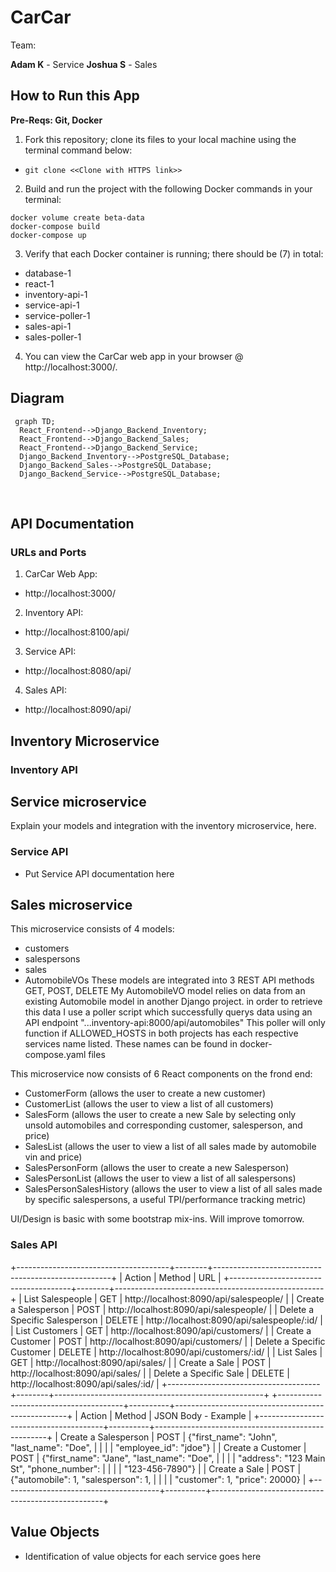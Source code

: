 # CarCar

Team:

**Adam K** - Service
**Joshua S** - Sales

## How to Run this App

**Pre-Reqs: Git, Docker**
​
1. Fork this repository; clone its files to your local machine using the terminal command below:
- `git clone <<Clone with HTTPS link>>`
​
2. Build and run the project with the following Docker commands in your terminal:
```
docker volume create beta-data
docker-compose build
docker-compose up
```
3. Verify that each Docker container is running; there should be (7) in total:
- database-1
- react-1
- inventory-api-1
- service-api-1
- service-poller-1
- sales-api-1
- sales-poller-1
​
4. You can view the CarCar web app in your browser @ http://localhost:3000/.
​
## Diagram
```mermaid
 graph TD;
  React_Frontend-->Django_Backend_Inventory;
  React_Frontend-->Django_Backend_Sales;
  React_Frontend-->Django_Backend_Service;
  Django_Backend_Inventory-->PostgreSQL_Database;
  Django_Backend_Sales-->PostgreSQL_Database;
  Django_Backend_Service-->PostgreSQL_Database;
```

​
## API Documentation

### URLs and Ports

1. CarCar Web App:
- http://localhost:3000/

2. Inventory API:
- http://localhost:8100/api/

3. Service API:
- http://localhost:8080/api/

4. Sales API:
- http://localhost:8090/api/

## Inventory Microservice

### Inventory API

## Service microservice

Explain your models and integration with the inventory
microservice, here.

### Service API
 - Put Service API documentation here

## Sales microservice

This microservice consists of 4 models:
- customers
- salespersons
- sales
- AutomobileVOs
These models are integrated into 3 REST API methods GET, POST, DELETE
My AutomobileVO model relies on data from an existing Automobile model in another Django project.
in order to retrieve this data I use a poller script which successfully querys data using an API endpoint "...inventory-api:8000/api/automobiles"
This poller will only function if ALLOWED_HOSTS in both projects has each respective services name listed. These names can be found in docker-compose.yaml files

This microservice now consists of 6 React components on the frond end:
- CustomerForm (allows the user to create a new customer)
- CustomerList (allows the user to view a list of all customers)
- SalesForm    (allows the user to create a new Sale by selecting only unsold automobiles and corresponding customer, salesperson, and price)
- SalesList    (allows the user to view a list of all sales made by automobile vin and price)
- SalesPersonForm (allows the user to create a new Salesperson)
- SalesPersonList (allows the user to view a list of all salespersons)
- SalesPersonSalesHistory (allows the user to view a list of all sales made by specific salespersons, a useful TPI/performance tracking metric)

UI/Design is basic with some bootstrap mix-ins. Will improve tomorrow.

### Sales API
+--------------------------------------+--------+----------------------------------------------------+
|                Action                | Method |                        URL                         |
+--------------------------------------+--------+----------------------------------------------------+
| List Salespeople                     | GET    | http://localhost:8090/api/salespeople/             |
| Create a Salesperson                 | POST   | http://localhost:8090/api/salespeople/             |
| Delete a Specific Salesperson        | DELETE | http://localhost:8090/api/salespeople/:id/         |
| List Customers                       | GET    | http://localhost:8090/api/customers/               |
| Create a Customer                    | POST   | http://localhost:8090/api/customers/               |
| Delete a Specific Customer           | DELETE | http://localhost:8090/api/customers/:id/           |
| List Sales                           | GET    | http://localhost:8090/api/sales/                   |
| Create a Sale                        | POST   | http://localhost:8090/api/sales/                   |
| Delete a Specific Sale               | DELETE | http://localhost:8090/api/sales/:id/               |
+--------------------------------------+--------+----------------------------------------------------+
+---------------------------------------+----------+---------------------------------------------------+
|                Action                 |  Method  |                JSON Body - Example                |
+---------------------------------------+----------+---------------------------------------------------+
| Create a Salesperson                  | POST     |  {"first_name": "John", "last_name": "Doe",      |
|                                       |          |   "employee_id": "jdoe"}                          |
| Create a Customer                     | POST     |  {"first_name": "Jane", "last_name": "Doe",      |
|                                       |          |   "address": "123 Main St", "phone_number":       |
|                                       |          |   "123-456-7890"}                                 |
| Create a Sale                         | POST     |  {"automobile": 1, "salesperson": 1,              |
|                                       |          |   "customer": 1, "price": 20000}                  |
+---------------------------------------+----------+---------------------------------------------------+


## Value Objects
 - Identification of value objects for each service goes here
